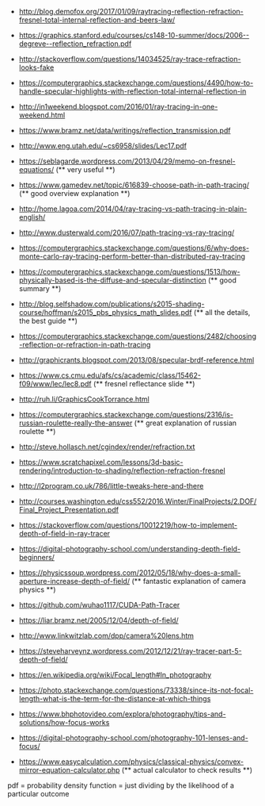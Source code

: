 - http://blog.demofox.org/2017/01/09/raytracing-reflection-refraction-fresnel-total-internal-reflection-and-beers-law/
- https://graphics.stanford.edu/courses/cs148-10-summer/docs/2006--degreve--reflection_refraction.pdf
- http://stackoverflow.com/questions/14034525/ray-trace-refraction-looks-fake
- https://computergraphics.stackexchange.com/questions/4490/how-to-handle-specular-highlights-with-reflection-total-internal-reflection-in
- http://in1weekend.blogspot.com/2016/01/ray-tracing-in-one-weekend.html
- https://www.bramz.net/data/writings/reflection_transmission.pdf
- http://www.eng.utah.edu/~cs6958/slides/Lec17.pdf
- https://seblagarde.wordpress.com/2013/04/29/memo-on-fresnel-equations/ (** very useful **)
- https://www.gamedev.net/topic/616839-choose-path-in-path-tracing/ (** good overview explanation **)
- http://home.lagoa.com/2014/04/ray-tracing-vs-path-tracing-in-plain-english/
- http://www.dusterwald.com/2016/07/path-tracing-vs-ray-tracing/
- https://computergraphics.stackexchange.com/questions/6/why-does-monte-carlo-ray-tracing-perform-better-than-distributed-ray-tracing
- https://computergraphics.stackexchange.com/questions/1513/how-physically-based-is-the-diffuse-and-specular-distinction (** good summary **)
- http://blog.selfshadow.com/publications/s2015-shading-course/hoffman/s2015_pbs_physics_math_slides.pdf (** all the details, the best guide **)
- https://computergraphics.stackexchange.com/questions/2482/choosing-reflection-or-refraction-in-path-tracing
- http://graphicrants.blogspot.com/2013/08/specular-brdf-reference.html
- https://www.cs.cmu.edu/afs/cs/academic/class/15462-f09/www/lec/lec8.pdf (** fresnel reflectance slide **)
- http://ruh.li/GraphicsCookTorrance.html

- https://computergraphics.stackexchange.com/questions/2316/is-russian-roulette-really-the-answer (** great explanation of russian roulette **)
- http://steve.hollasch.net/cgindex/render/refraction.txt
- https://www.scratchapixel.com/lessons/3d-basic-rendering/introduction-to-shading/reflection-refraction-fresnel
- http://l2program.co.uk/786/little-tweaks-here-and-there

- http://courses.washington.edu/css552/2016.Winter/FinalProjects/2.DOF/Final_Project_Presentation.pdf
- https://stackoverflow.com/questions/10012219/how-to-implement-depth-of-field-in-ray-tracer
- https://digital-photography-school.com/understanding-depth-field-beginners/
- https://physicssoup.wordpress.com/2012/05/18/why-does-a-small-aperture-increase-depth-of-field/ (** fantastic explanation of camera physics **)
- https://github.com/wuhao1117/CUDA-Path-Tracer
- https://liar.bramz.net/2005/12/04/depth-of-field/
- http://www.linkwitzlab.com/dpp/camera%20lens.htm
- https://steveharveynz.wordpress.com/2012/12/21/ray-tracer-part-5-depth-of-field/
- https://en.wikipedia.org/wiki/Focal_length#In_photography
- https://photo.stackexchange.com/questions/73338/since-its-not-focal-length-what-is-the-term-for-the-distance-at-which-things
- https://www.bhphotovideo.com/explora/photography/tips-and-solutions/how-focus-works
- https://digital-photography-school.com/photography-101-lenses-and-focus/

- https://www.easycalculation.com/physics/classical-physics/convex-mirror-equation-calculator.php (** actual calculator to check results **)

pdf = probability density function = just dividing by the likelihood of a particular outcome
